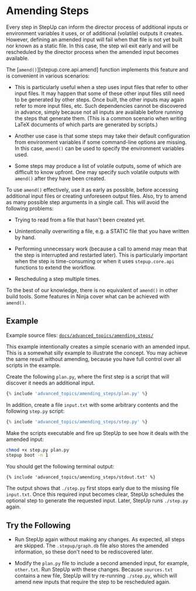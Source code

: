 # Amending Steps

Every step in StepUp can inform the director process of additional inputs
or environment variables it uses, or of additional (volatile) outputs it creates.
However, defining an amended input will fail
when that file is not yet built nor known as a static file.
In this case, the step wil exit early
and will be rescheduled by the director process when the amended input becomes available.

The [`amend()`][stepup.core.api.amend] function implements this feature
and is convenient in various scenarios:

- This is particularly useful when a step uses input files that refer to other input files.
  It may happen that some of these other input files still need to be generated by other steps.
  Once built, the other inputs may again refer to more input files, etc.
  Such dependencies cannot be discovered in advance,
  simply because not all inputs are available before running the steps that generate them.
  (This is a common scenario when writing LaTeX documents of which parts are generated by scripts.)

- Another use case is that some steps may take their default configuration
  from environment variables if some command-line options are missing.
  In this case, `amend()` can be used to specify the environment variables used.

- Some steps may produce a list of volatile outputs, some of which are difficult to know upfront.
  One may specify such volatile outputs with `amend()` after they have been created.

To use `amend()` effectively, use it as early as possible,
before accessing additional input files or creating unforeseen output files.
Also, try to amend as many possible step arguments in a single call.
This will avoid the following problems:

- Trying to read from a file that hasn't been created yet.

- Unintentionally overwriting a file, e.g. a STATIC file that you have written by hand.

- Performing unnecessary work
  (because a call to amend may mean that the step is interrupted and restarted later).
  This is particularly important when the step is time-consuming
  or when it uses `stepup.core.api` functions to extend the workflow.

- Rescheduling a step multiple times.

To the best of our knowledge, there is no equivalent of `amend()` in other build tools.
Some features in Ninja cover what can be achieved with `amend()`.

## Example

Example source files: [`docs/advanced_topics/amending_steps/`](https://github.com/reproducible-reporting/stepup-core/tree/main/docs/advanced_topics/amending_steps)

This example intentionally creates a simple scenario with an amended input.
This is a somewhat silly example to illustrate the concept.
You may achieve the same result without amending,
because you have full control over all scripts in the example.

Create the following `plan.py`,
where the first step is a script that will discover it needs an additional input.

```python
{% include 'advanced_topics/amending_steps/plan.py' %}
```

In addition, create a file `input.txt`
with some arbitrary contents and the following `step.py` script:

```python
{% include 'advanced_topics/amending_steps/step.py' %}
```

Make the scripts executable and fire up StepUp to see how it deals with the amended input:

```bash
chmod +x step.py plan.py
stepup boot -n 1
```

You should get the following terminal output:

```text
{% include 'advanced_topics/amending_steps/stdout.txt' %}
```

The output shows that `./step.py` first stops early due to the missing file `input.txt`.
Once this required input becomes clear,
StepUp schedules the optional step to generate the requested input.
Later, StepUp runs `./step.py` again.

## Try the Following

- Run StepUp again without making any changes.
  As expected, all steps are skipped.
  The `.stepup/graph.db` file also stores the amended information,
  so these don't need to be rediscovered later.

- Modify the `plan.py` file to include a second amended input, for example, `other.txt`.
  Run StepUp with these changes.
  Because `sources.txt` contains a new file, StepUp will try re-running
  `./step.py`, which will amend new inputs that require the step to be rescheduled again.
